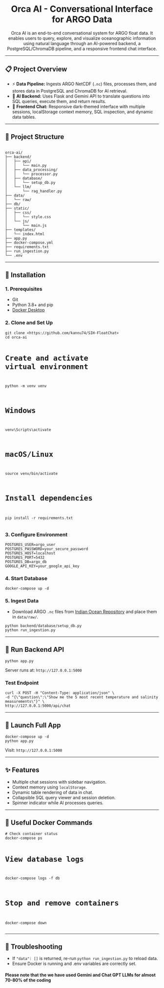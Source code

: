 <h1 align="center">Orca AI - Conversational Interface for ARGO Data</h1>
<p align="center">
  Orca AI is an end-to-end conversational system for ARGO float data. It enables users to query, explore, and visualize oceanographic information using natural language through an AI-powered backend, a PostgreSQL/ChromaDB pipeline, and a responsive frontend chat interface.
</p>

---

<h2>📋 Project Overview</h2>
<ul>
  <li>⚡ <b>Data Pipeline:</b> Ingests ARGO NetCDF (<code>.nc</code>) files, processes them, and stores data in PostgreSQL and ChromaDB for AI retrieval.</li>
  <li>🧠 <b>AI Backend:</b> Uses Flask and Gemini API to translate questions into SQL queries, execute them, and return results.</li>
  <li>💬 <b>Frontend Chat:</b> Responsive dark-themed interface with multiple sessions, localStorage context memory, SQL inspection, and dynamic data tables.</li>
</ul>

---

<h2>📂 Project Structure</h2>
<pre><code>
orca-ai/
├── backend/
│   ├── api/
│   │   └── main.py
│   ├── data_processing/
│   │   └── processor.py
│   ├── database/
│   │   └── setup_db.py
│   └── llm/
│       └── rag_handler.py
├── data/
│   └── raw/
├── db/
├── static/
│   ├── css/
│   │   └── style.css
│   └── js/
│       └── main.js
├── templates/
│   └── index.html
├── app.py
├── docker-compose.yml
├── requirements.txt
├── run_ingestion.py
└── .env
</code></pre>

---

<h2>🚀 Installation</h2>
<h3>1. Prerequisites</h3>
<ul>
  <li>Git</li>
  <li>Python 3.8+ and pip</li>
  <li><a href="https://docs.docker.com/desktop/install/" target="_blank">Docker Desktop</a></li>
</ul>

<h3>2. Clone and Set Up</h3>
<pre><code>git clone &lt;https://github.com/kannu74/SIH-FloatChat&gt;
cd orca-ai

# Create and activate virtual environment
python -m venv venv
# Windows
venv\Scripts\activate
# macOS/Linux
source venv/bin/activate

# Install dependencies
pip install -r requirements.txt
</code></pre>

<h3>3. Configure Environment</h3>
<pre><code>POSTGRES_USER=argo_user
POSTGRES_PASSWORD=your_secure_password
POSTGRES_HOST=localhost
POSTGRES_PORT=5432
POSTGRES_DB=argo_db
GOOGLE_API_KEY=your_google_api_key
</code></pre>

<h3>4. Start Database</h3>
<pre><code>docker-compose up -d
</code></pre>

<h3>5. Ingest Data</h3>
<ul>
  <li>Download ARGO <code>.nc</code> files from 
    <a href="ftp://ftp.ifremer.fr/ifremer/argo/geo/indian_ocean/" target="_blank">Indian Ocean Repository</a> 
    and place them in <code>data/raw/</code>.
  </li>
</ul>
<pre><code>python backend/database/setup_db.py
python run_ingestion.py
</code></pre>

---

<h2>🧠 Run Backend API</h2>
<pre><code>python app.py
</code></pre>
<p>Server runs at: <code>http://127.0.0.1:5000</code></p>

<h3>Test Endpoint</h3>
<pre><code>curl -X POST -H "Content-Type: application/json" \
-d "{\"question\":\"Show me the 5 most recent temperature and salinity measurements\"}" \
http://127.0.0.1:5000/api/chat
</code></pre>

---

<h2>💬 Launch Full App</h2>
<pre><code>docker-compose up -d
python app.py
</code></pre>
<p>Visit: <code>http://127.0.0.1:5000</code></p>

---

<h2>✨ Features</h2>
<ul>
  <li>Multiple chat sessions with sidebar navigation.</li>
  <li>Context memory using <code>localStorage</code>.</li>
  <li>Dynamic table rendering of data in chat.</li>
  <li>Collapsible SQL query viewer and session deletion.</li>
  <li>Spinner indicator while AI processes queries.</li>
</ul>

---

<h2>🐳 Useful Docker Commands</h2>
<pre><code># Check container status
docker-compose ps

# View database logs
docker-compose logs -f db

# Stop and remove containers
docker-compose down
</code></pre>

---

<h2>🔧 Troubleshooting</h2>
<ul>
  <li>If <code>"data": []</code> is returned, re-run <code>python run_ingestion.py</code> to reload data.</li>
  <li>Ensure Docker is running and .env variables are correctly set.</li>
</ul>
<h4>Please note that the we have used <b>Gemini</b> and <b>Chat GPT</b> LLMs for almost 70-80% of the coding</h4>
